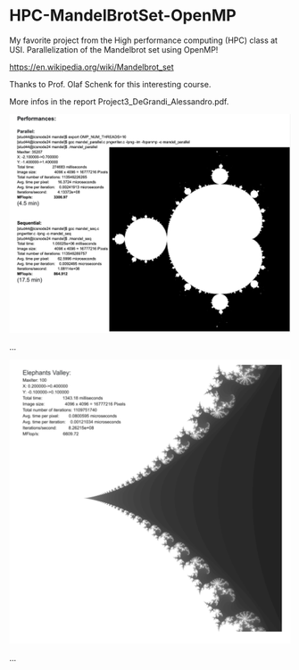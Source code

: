 # HPC-MandelBrotSet-OpenMP

My favorite project from the High performance computing (HPC) class at USI. Parallelization of the Mandelbrot set using OpenMP!

https://en.wikipedia.org/wiki/Mandelbrot_set

Thanks to Prof. Olaf Schenk for this interesting course.

More infos in the report Project3_DeGrandi_Alessandro.pdf.


![Mandel0](/Mandel0.png)

...

![Mandel1](/Mandel1.png)

...
